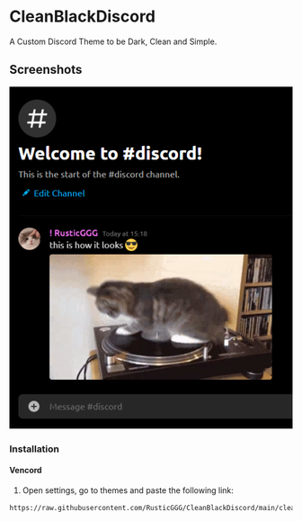 
# CleanBlackDiscord

A Custom Discord Theme to be Dark, Clean and Simple.


## Screenshots

![App Screenshot](https://raw.githubusercontent.com/RusticGGG/CleanBlackDiscord/main/Images/ThemeScreenshot.png)


### Installation

#### Vencord
1. Open settings, go to themes and paste the following link:
```bash
https://raw.githubusercontent.com/RusticGGG/CleanBlackDiscord/main/cleanblack.theme.css
```
    